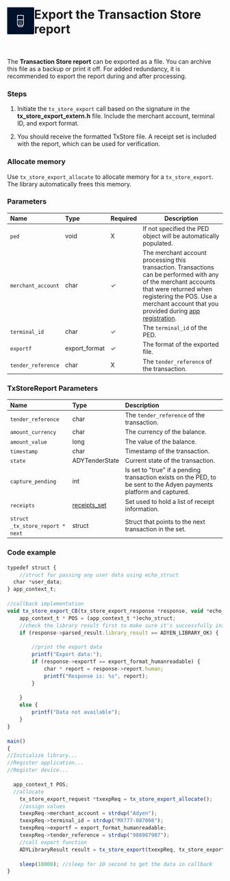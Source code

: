 <div>
<img src="https://raw.githubusercontent.com/SASutherland/TechnicalWriter/master/Icon.PNG" align="left" vertical-align:"top">
<h1>Export the Transaction Store report</h1>
</div>
<p>
&nbsp
<p>

The **Transaction Store report** can be exported as a file. You can archive this file as a backup or print it off. For added redundancy, it is recommended to export the report during and after processing.

### Steps

1. Initiate the `tx_store_export` call based on the signature in the **tx_store_export_extern.h** file. Include the merchant account, terminal ID, and export format.

2. You should receive the formatted TxStore file. A receipt set is included with the report, which can be used for verification. 

### Allocate memory

Use `tx_store_export_allocate` to allocate memory for a `tx_store_export`. The library automatically frees this memory.  

### Parameters 

| Name | Type | Required | Description |
|:-----|:-----|:---------|-------------|
|`ped`| void | X | If not specified the PED object will be automatically populated. |
|`merchant_account`| char | ✓ | The merchant account processing this transaction. Transactions can be performed with any of the merchant accounts that were returned when registering the POS. Use a merchant account that you provided during [app registration](https://docs.adyen.com/point-of-sale/classic-library-integrations/com-extension-for-windows-integration/key-steps-com-extension/register-the-application-with-adyen-com-extension). |
|`terminal_id` | char | ✓ | The `terminal_id` of the PED. |
|`exportf` | export_format | ✓ | The format of the exported file. |
|`tender_reference` | char | X | The `tender_reference` of the transaction. |

### TxStoreReport Parameters

| Name | Type | Description |
|:-----|:-----|:------------|
|`tender_reference`| char | The `tender_reference` of the transaction.|
|`amount_currency`| char | The currency of the balance.  |
|`amount_value` | long | The value of the balance.|
|`timestamp`| char | Timestamp of the transaction. |
|`state`| ADYTenderState | 	Current state of the transaction. |
|`capture_pending`| int | Is set to "true" if a pending transaction exists on the PED, to be sent to the Adyen payments platform and captured. |
|`receipts`| [receipts_set](https://docs.adyen.com/point-of-sale/classic-library-integrations/c-library-integration/structs/receipt_set) | Set used to hold a list of receipt information. |
|`struct _tx_store_report * next` | struct | Struct that points to the next transaction in the set. |

### Code example

```TypeScript
typedef struct {
	//struct for passing any user data using echo_struct
  char *user_data;
} app_context_t;
 
//callback implementation
void tx_store_export_CB(tx_store_export_response *response, void *echo_struct) { 
	app_context_t * POS = (app_context_t *)echo_struct;
	//check the library result first to make sure it's successfully initialized
	if (response->parsed_result.library_result == ADYEN_LIBRARY_OK) {

		//print the export data
		printf("Export data:");
		if (response->exportf == export_format_humanreadable) {
			char * report = response->report.human;
			printf("Response is: %s", report);
		}

	} 
	else {
		printf("Data not available");
	}
}
 
main()
{
//Initialize library...
//Register application...
//Register device...

  app_context_t POS;
  //allocate
    tx_store_export_request *txexpReq = tx_store_export_allocate();
    //assign values
    txexpReq->merchant_account = strdup("Adyen");
    txexpReq->terminal_id = strdup("MX777-087098");
    txexpReq->exportf = export_format_humanreadable;
    txexpReq->tender_reference = strdup("986987987");
    //call export function
    ADYLibraryResult result = tx_store_export(txexpReq, tx_store_export_CB, &POS);

    sleep(10000); //sleep for 10 second to get the data in callback
}
```

